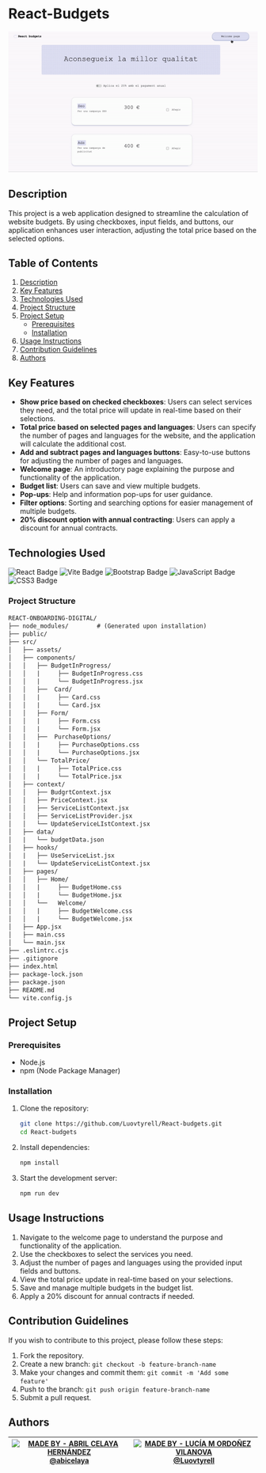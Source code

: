 # React-Budgets

<div align="center"><img src="./src/assets/sample.gif" alt="Project Screenshot"></div>

## Description

This project is a web application designed to streamline the calculation of website budgets. By using checkboxes, input fields, and buttons, our application enhances user interaction, adjusting the total price based on the selected options.

## Table of Contents

1. [Description](#description)
2. [Key Features](#key-features)
3. [Technologies Used](#technologies-used)
4. [Project Structure](#project-structure)
5. [Project Setup](#project-setup)
   - [Prerequisites](#prerequisites)
   - [Installation](#installation)
6. [Usage Instructions](#usage-instructions)
7. [Contribution Guidelines](#contribution-guidelines)
8. [Authors](#authors)

## Key Features

- **Show price based on checked checkboxes**: Users can select services they need, and the total price will update in real-time based on their selections.
- **Total price based on selected pages and languages**: Users can specify the number of pages and languages for the website, and the application will calculate the additional cost.
- **Add and subtract pages and languages buttons**: Easy-to-use buttons for adjusting the number of pages and languages.
- **Welcome page**: An introductory page explaining the purpose and functionality of the application.
- **Budget list**: Users can save and view multiple budgets.
- **Pop-ups**: Help and information pop-ups for user guidance.
- **Filter options**: Sorting and searching options for easier management of multiple budgets.
- **20% discount option with annual contracting**: Users can apply a discount for annual contracts.

## Technologies Used

![React Badge](https://img.shields.io/badge/React-61DAFB?logo=react&logoColor=000&style=for-the-badge) ![Vite Badge](https://img.shields.io/badge/Vite-646CFF?logo=vite&logoColor=fff&style=for-the-badge)  ![Bootstrap Badge](https://img.shields.io/badge/Bootstrap-7952B3?logo=bootstrap&logoColor=fff&style=for-the-badge) ![JavaScript Badge](https://img.shields.io/badge/JavaScript-F7DF1E?logo=javascript&logoColor=000&style=for-the-badge) ![CSS3 Badge](https://img.shields.io/badge/CSS3-1572B6?logo=css3&logoColor=fff&style=for-the-badge)


### Project Structure

```
REACT-ONBOARDING-DIGITAL/
├── node_modules/        # (Generated upon installation)
├── public/
├── src/
│   ├── assets/
│   ├── components/
│   │   ├── BudgetInProgress/
│   │   |     ├── BudgetInProgress.css
│   │   |     └── BudgetInProgress.jsx
│   │   ├──  Card/
│   │   |     ├── Card.css
│   │   |     └── Card.jsx
│   │   ├── Form/
│   │   |     ├── Form.css
│   │   |     └── Form.jsx
│   │   ├──  PurchaseOptions/
│   │   |     ├── PurchaseOptions.css
│   │   |     └── PurchaseOptions.jsx
│   │   └── TotalPrice/
│   │   |     ├── TotalPrice.css
│   │   |     └── TotalPrice.jsx
│   ├── context/
│   │   ├── BudgrtContext.jsx
│   │   ├── PriceContext.jsx
│   │   ├── ServiceListContext.jsx
│   │   ├── ServiceListProvider.jsx
│   │   └── UpdateServiceLIstContext.jsx
│   ├── data/
│   |   └── budgetData.json
│   ├── hooks/
│   |   ├── UseServiceList.jsx
│   |   └── UpdateServiceListContext.jsx
│   ├── pages/
│   │   ├── Home/
│   │   |     ├── BudgetHome.css
│   │   |     └── BudgetHome.jsx
│   │   └──   Welcome/
│   │   |     ├── BudgetWelcome.css
│   │   |     └── BudgetWelcome.jsx
│   ├── App.jsx
│   ├── main.css
│   └── main.jsx
├── .eslintrc.cjs
├── .gitignore
├── index.html
├── package-lock.json
├── package.json
├── README.md
└── vite.config.js
```

## Project Setup

### Prerequisites

- Node.js
- npm (Node Package Manager)

### Installation

1. Clone the repository:

   ```bash
   git clone https://github.com/Luovtyrell/React-budgets.git
   cd React-budgets
   ```

2. Install dependencies:

   ```bash
   npm install
   ```

3. Start the development server:

   ```bash
   npm run dev
   ```

## Usage Instructions

1. Navigate to the welcome page to understand the purpose and functionality of the application.
2. Use the checkboxes to select the services you need.
3. Adjust the number of pages and languages using the provided input fields and buttons.
4. View the total price update in real-time based on your selections.
5. Save and manage multiple budgets in the budget list.
6. Apply a 20% discount for annual contracts if needed.

## Contribution Guidelines

If you wish to contribute to this project, please follow these steps:

1. Fork the repository.
2. Create a new branch: `git checkout -b feature-branch-name`
3. Make your changes and commit them: `git commit -m 'Add some feature'`
4. Push to the branch: `git push origin feature-branch-name`
5. Submit a pull request.

## Authors

<div align="center">

| [![MADE BY - ABRIL CELAYA HERNÁNDEZ](https://img.shields.io/badge/MADE_BY-ABRIL_CELAYA_HERNÁNDEZ-b9d3b0?style=for-the-badge)](https://github.com/abicelaya) <br>[@abicelaya](https://github.com/abicelaya) | [![MADE BY - LUCÍA M ORDOÑEZ VILANOVA](https://img.shields.io/badge/MADE_BY-LUCÍA_M_ORDOÑEZ_VILANOVA-e7e79d?style=for-the-badge)](https://www.linkedin.com/in/luovtyrell/) <br>[@Luovtyrell](https://www.github.com/Luovtyrell) |
|:---:|:---:|

</div>
